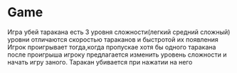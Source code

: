 # Game
Игра убей таракана
есть 3 уровня сложности(легкий средний сложный)
уровни отличаются скоростью тараканов и быстротой их появления
Игрок проигрывает тогда,когда пропускае хотя бы одного таракана
после проигрыша игроку предлагается изменить уровень сложности и начать игру заного.
Таракан убивается при нажатии на него
